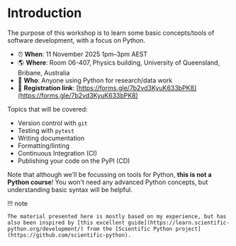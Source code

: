 # Introduction

The purpose of this workshop is to learn some basic concepts/tools of software development, with a focus on Python.

- ⏰ **When**: 11 November 2025 1pm–3pm AEST
- 🌎 **Where**: Room 06-407, Physics building, University of Queensland, Bribane, Australia
- 👥 **Who**: Anyone using Python for research/data work
- 🔗 **Registration link**: [https://forms.gle/7b2vd3KyuK633bPK8](https://forms.gle/7b2vd3KyuK633bPK8)

Topics that will be covered:

- Version control with `git`
- Testing with `pytest`
- Writing documentation
- Formatting/linting
- Continuous Integration (CI)
- Publishing your code on the PyPI (CD)

Note that although we'll be focussing on tools for Python, **this is not a Python course**!
You won't need any advanced Python concepts, but understanding basic syntax will be helpful.

!!! note

    The material presented here is mostly based on my experience, but has also been inspired by [this excellent guide](https://learn.scientific-python.org/development/) from the [Scientific Python project](https://github.com/scientific-python). 
